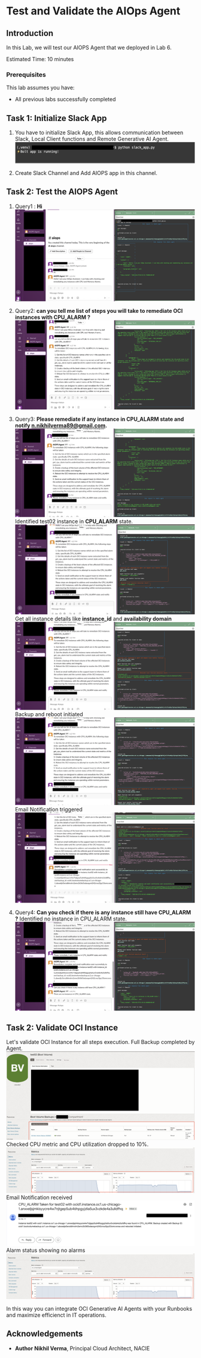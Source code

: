# Test and Validate the AIOps Agent

## Introduction

In this Lab, we will test our AIOPS Agent that we deployed in Lab 6.

Estimated Time: 10 minutes

### Prerequisites

This lab assumes you have:

* All previous labs successfully completed

## Task 1: Initialize Slack App

1. You have to initialize Slack App, this allows communication between Slack, Local Client functions and Remote Generative AI Agent.
![Image1](./images/image1.png "Image 1")

2. Create Slack Channel and Add AIOPS app in this channel.

## Task 2: Test the AIOPS Agent

1. Query1 : **Hi**
![Image2](./images/image2.png "Image 2")

2. Query2: **can you tell me list of steps you will take to remediate OCI instances with CPU_ALARM ?**
![Image3](./images/image3.png "Image 3")

3. Query3: **Please remediate if any instance in CPU_ALARM state and notify <n.nikhilverma89@gmail.com>.**
![Image4](./images/image4.png "Image 4")
Identified test02 instance in **CPU_ALARM** state.
![Image5](./images/image5.png "Image 5")
Get all instance details like **instance_id** and **availability domain**
![Image6](./images/image6.png "Image 6")
Backup and reboot initiated
![Image7](./images/image7.png "Image 7")
Email Notification triggered
![Image8](./images/image8.png "Image 8")

4. Query4: **Can you check if there is any instance still have CPU_ALARM ?**
Identified no instance in CPU_ALARM state.
![Image9](./images/image9.png "Image 9")

## Task 2: Validate OCI Instance

Let's validate OCI Instance for all steps execution.
Full Backup completed by Agent.
![Image10](./images/image10.png "Image 10")
Checked CPU metric and CPU utilization dropped to 10%.
![Image11](./images/image11.png "Image 11")
Email Notification received
![Image12](./images/image12.png "Image 12")
Alarm status showing no alarms
![Image13](./images/image11.png "Image 13")

In this way you can integrate OCI Generative AI Agents with your Runbooks and maximize efficienct in IT operations.

## Acknowledgements

* **Author**
    **Nikhil Verma**, Principal Cloud Architect, NACIE
